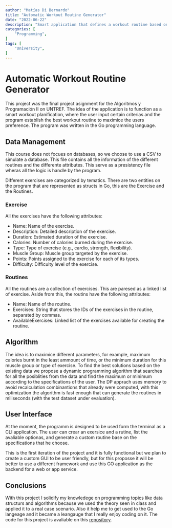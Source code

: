 ```yaml
---
author: "Matías Di Bernardo"
title: "Automatic Workout Routine Generator"
date: "2022-06-22"
description: "Smart application that defines a workout routine based on input parameters."
categories: [
    "Programming",
]
tags: [
    "University",
]
---
```


# Automatic Workout Routine Generator
This project was the final project asignment for the Algoritmos y Programación II on UNTREF. The idea of the application is to function as a smart workout planification, where the user input certain criterias and the program establish the best workout routine to maximice the users preference. The program was written in the Go programming language.

## Data Management
This course does not focues on databases, so we choose to use a CSV to simulate a database. This file contains all the information of the different routines and the differente attributes. This serve as a presistency file wheras all the logic is handle by the program.

Different exercises are categorized by tematics. There are two entities on the program that are represented as structs in Go, this are the Exercise and the Routines.

### Exercise
All the exercises have the following attributes:

- Name: Name of the exercise.
- Description: Detailed description of the exercise.
- Duration: Estimated duration of the exercise.
- Calories: Number of calories burned during the exercise.
- Type: Type of exercise (e.g., cardio, strength, flexibility).
- Muscle Group: Muscle group targeted by the exercise.
- Points: Points assigned to the exercise for each of its types.
- Difficulty: Difficulty level of the exercise.

### Routines
All the routines are a collection of exercises. This are paresed as a linked list of exercise. Aside from this, the routins have the following attributes:
- Name: Name of the routine.
- Exercises: String that stores the IDs of the exercises in the routine, separated by commas.
- AvailableExercises: Linked list of the exercises available for creating the routine.

## Algorithm
The idea is to maximice different parameters, for example, maximum calories burnt in the least ammount of time, or the minimum duration for this muscle group or type of exercise. To find the best solutions based on the existing data we propose a dynamic programming algorithm that searches for all the posiblities from the data and find the maximum or minimum according to the specifications of the user. The DP apprach uses memory to avoid recalculation combinantions that already were computed, with this optimization the algorithm is fast enough that can generate the routines in miliseconds (with the test dataset under evaluation).

## User Interface
At the moment, the programm is designed to be used form the terminal as a CLI application. The user can crear an exersice and a rutine, list the avaliable optionas, and generate a custom routine base on the specifications that he choose.

This is the first iteration of the project and it is fully functional but we plan to create a custom GUI to be user friendly, but for this proposse it will be better to use a different framework and use this GO application as the backend for a web or app service.

## Conclusions
With this project I solidify my knowledege on programming topics like data structurs and algorithms because we used the theory seen in class and applied it to a real case scenario. Also it help me to get used to the Go langeage and it became a leangauge that I really enjoy coding on it. The code for this project is avaliable on this [repository](https://github.com/MatiasDiBernardo/Workout-routine-generator).



